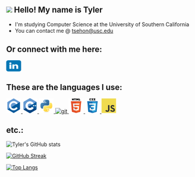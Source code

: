 # <h2 align="left"><img src="https://media.giphy.com/media/hvRJCLFzcasrR4ia7z/giphy.gif" width="25px">    Hello! My name is Tyler</h2>
- I'm studying Computer Science at the University of Southern California
- You can contact me @ tsehon@usc.edu

## Or connect with me here:
<p align="left">
<a href="https://linkedin.com/in/tsehon" target="blank"><img align="center" src="https://github.com/edent/SuperTinyIcons/blob/master/images/svg/linkedin.svg" alt="tsehon" height="30" width="40" /></a>
  
## These are the languages I use: 
<p align="left"> 
  <a href="https://www.w3schools.com/c/" target="_blank"> <img src="https://raw.githubusercontent.com/devicons/devicon/master/icons/c/c-original.svg" alt="c" width="40" height="40"/> 
  </a> 
  <a href="https://www.w3schools.com/cpp/" target="_blank"> <img src="https://raw.githubusercontent.com/devicons/devicon/master/icons/cplusplus/cplusplus-original.svg" alt="cplusplus" width="40" height="40"/> 
  </a> 
  <a href="https://www.python.org" target="_blank"> <img src="https://raw.githubusercontent.com/devicons/devicon/master/icons/python/python-original.svg" alt="python" width="40" height="40"/> 
  </a>
  <a href="https://git-scm.com/" target="_blank"> <img src="https://www.vectorlogo.zone/logos/git-scm/git-scm-icon.svg" alt="git" width="40" height="40"/> 
  </a> 
  <a href="https://www.w3.org/html/" target="_blank"> <img src="https://raw.githubusercontent.com/devicons/devicon/master/icons/html5/html5-original-wordmark.svg" alt="html5" width="40" height="40"/> 
  </a> 
  <a href="https://www.w3schools.com/css/" target="_blank"> <img src="https://raw.githubusercontent.com/devicons/devicon/master/icons/css3/css3-original-wordmark.svg" alt="css3" width="40" height="40"/> 
  </a> 
  <a href="https://developer.mozilla.org/en-US/docs/Web/JavaScript" target="_blank"> <img src="https://raw.githubusercontent.com/devicons/devicon/master/icons/javascript/javascript-original.svg" alt="javascript" width="40" height="40"/>
  </a>
</p>  

## etc.:

![Tyler's GitHub stats](https://github-readme-stats.vercel.app/api?username=tsehon&count_private=true&show_icons=true&hide_border=true&&bg_color=0d1117&ring=0088fe&icon_color=0088ff&theme=algolia)


[![GitHub Streak](https://github-readme-streak-stats.herokuapp.com/?user=tsehon&background=0d1117&ring=0088ff&fire=0088ff&currStreakLabel=0088ff&hide_border=true&theme=dark)](https://git.io/streak-stats)

[![Top Langs](https://github-readme-stats.vercel.app/api/top-langs/?username=tsehon&layout=compact&theme=dark&hide_border=true&&bg_color=0d1117&langs_count=8)](https://github.com/tsehon/github-readme-stats)

